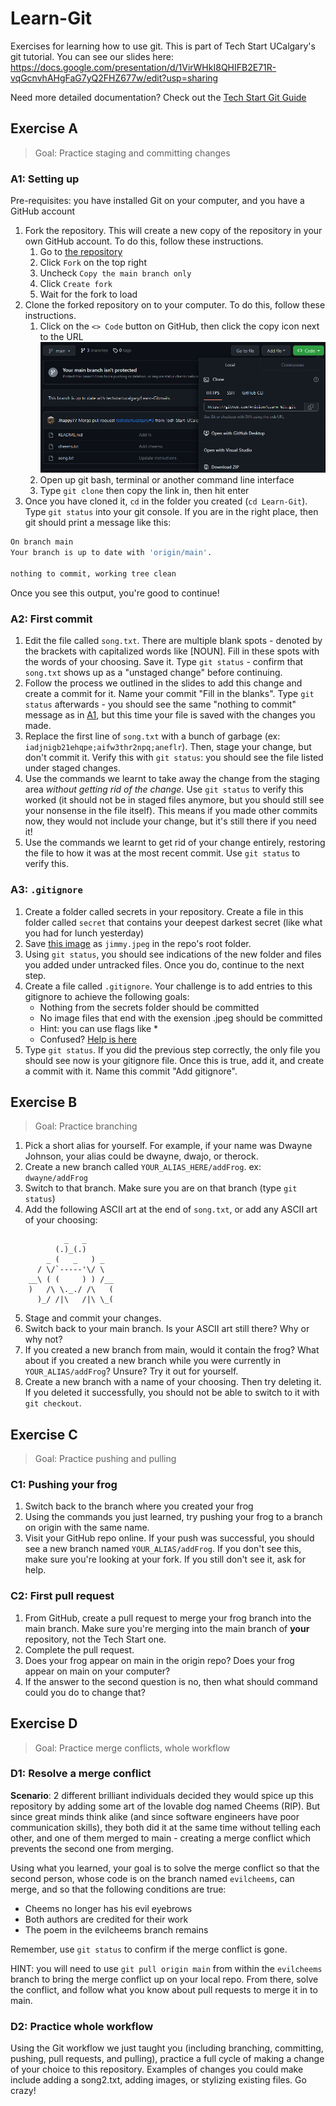 # Learn-Git

Exercises for learning how to use git. This is part of Tech Start UCalgary's git tutorial. You can see our slides here: <https://docs.google.com/presentation/d/1VirWHkI8QHIFB2E71R-vqGcnvhAHgFaG7yQ2FHZ677w/edit?usp=sharing>

Need more detailed documentation? Check out the [Tech Start Git Guide](https://docs.techstartucalgary.com/guides/Git_Guide/index.html)

## Exercise A

>Goal: Practice staging and committing changes

### A1: Setting up

Pre-requisites: you have installed Git on your computer, and you have a GitHub account

1. Fork the repository. This will create a new copy of the repository in your own GitHub account. To do this, follow these instructions.
   1. Go to [the repository](https://github.com/techstartucalgary/Learn-Git)
   2. Click `Fork` on the top right
   3. Uncheck `Copy the main branch only`
   4. Click `Create fork`
   5. Wait for the fork to load
2. Clone the forked repository on to your computer. To do this, follow these instructions.
   1. Click on the `<> Code` button on GitHub, then click the copy icon next to the URL
    ![Cloning a repo](image-1.png)
   2. Open up git bash, terminal or another command line interface
   3. Type `git clone` then copy the link in, then hit enter
3. Once you have cloned it, `cd` in the folder you created (`cd Learn-Git`). Type `git status` into your git console. If you are in the right place, then git should print a message like this:

```bash
On branch main
Your branch is up to date with 'origin/main'.

nothing to commit, working tree clean
```

Once you see this output, you're good to continue!

### A2: First commit

1. Edit the file called `song.txt`. There are multiple blank spots - denoted by the brackets with capitalized words like [NOUN]. Fill in these spots with the words of your choosing. Save it. Type `git status` - confirm that `song.txt` shows up as a "unstaged change" before continuing.
2. Follow the process we outlined in the slides to add this change and create a commit for it. Name your commit "Fill in the blanks". Type `git status` afterwards - you should see the same "nothing to commit" message as in [A1](#a1-setting-up), but this time your file is saved with the changes you made.
3. Replace the first line of `song.txt` with a bunch of garbage (ex: `iadjnigb21ehqpe;aifw3thr2npq;aneflr`). Then, stage your change, but don't commit it. Verify this with `git status`: you should see the file listed under staged changes.
4. Use the commands we learnt to take away the change from the staging area *without getting rid of the change*. Use `git status` to verify this worked (it should not be in staged files anymore, but you should still see your nonsense in the file itself). This means if you made other commits now, they would not include your change, but it's still there if you need it!
5. Use the commands we learnt to get rid of your change entirely, restoring the file to how it was at the most recent commit. Use `git status` to verify this.

### A3: `.gitignore`

1. Create a folder called secrets in your repository. Create a file in this folder called `secret` that contains your deepest darkest secret (like what you had for lunch yesterday)
2. Save [this image](https://external-content.duckduckgo.com/iu/?u=https%3A%2F%2Fwww.framerated.co.uk%2Ffrwpcontent%2Fuploads%2F2020%2F02%2Fbettercallsaul507_01.jpg&f=1&nofb=1&ipt=921d402872fd79317cfe9a7bcee5253244e174d8301e25a4a9b5a175b6e59076&ipo=images) as `jimmy.jpeg` in the repo's root folder.
3. Using `git status`, you should see indications of the new folder and files you added under untracked files. Once you do, continue to the next step.
4. Create a file called `.gitignore`. Your challenge is to add entries to this gitignore to achieve the following goals:
   - Nothing from the secrets folder should be committed
   - No image files that end with the exension .jpeg should be committed
   - Hint: you can use flags like *
   - Confused? [Help is here](https://www.atlassian.com/git/tutorials/saving-changes/gitignore#git-ignore-patterns)
5. Type `git status`. If you did the previous step correctly, the only file you should see now is your gitignore file. Once this is true, add it, and create a commit with it. Name this commit "Add gitignore".

## Exercise B

>Goal: Practice branching

1. Pick a short alias for yourself. For example, if your name was Dwayne Johnson, your alias could be dwayne, dwajo, or therock.
2. Create a new branch called `YOUR_ALIAS_HERE/addFrog`. ex: `dwayne/addFrog`
3. Switch to that branch. Make sure you are on that branch (type `git status`)
4. Add the following ASCII art at the end of `song.txt`, or add any ASCII art of your choosing:

```ascii
            _   _
          (.)_(.)
        _ (   _   ) _
      / \/`-----'\/ \
    __\ ( (     ) ) /__
    )   /\ \._./ /\   (
      )_/ /|\   /|\ \_(
```

5. Stage and commit your changes.
6. Switch back to your main branch. Is your ASCII art still there? Why or why not?
7. If you created a new branch from main, would it contain the frog? What about if you created a new branch while you were currently in `YOUR_ALIAS/addFrog`? Unsure? Try it out for yourself.
8. Create a new branch with a name of your choosing. Then try deleting it. If you deleted it successfully, you should not be able to switch to it with `git checkout`.

## Exercise C

>Goal: Practice pushing and pulling

### C1: Pushing your frog

1. Switch back to the branch where you created your frog
2. Using the commands you just learned, try pushing your frog to a branch on origin with the same name.
3. Visit your GitHub repo online. If your push was successful, you should see a new branch named `YOUR_ALIAS/addFrog`. If you don't see this, make sure you're looking at your fork. If you still don't see it, ask for help.

### C2: First pull request

1. From GitHub, create a pull request to merge your frog branch into the main branch. Make sure you're merging into the main branch of **your** repository, not the Tech Start one.
2. Complete the pull request.
3. Does your frog appear on main in the origin repo? Does your frog appear on main on your computer?
4. If the answer to the second question is no, then what should command could you do to change that?

## Exercise D

>Goal: Practice merge conflicts, whole workflow

### D1: Resolve a merge conflict

**Scenario**: 2 different brilliant individuals decided they would spice up this repository by adding some art of the lovable dog named Cheems (RIP). But since great minds think alike (and since software engineers have poor communication skills), they both did it at the same time without telling each other, and one of them merged to main - creating a merge conflict which prevents the second one from merging.

Using what you learned, your goal is to solve the merge conflict so that the second person, whose code is on the branch named `evilcheems`, can merge, and so that the following conditions are true:

- Cheems no longer has his evil eyebrows
- Both authors are credited for their work
- The poem in the evilcheems branch remains

Remember, use `git status` to confirm if the merge conflict is gone.

HINT: you will need to use `git pull origin main` from within the `evilcheems` branch to bring the merge conflict up on your local repo. From there, solve the conflict, and follow what you know about pull requests to merge it in to main.

### D2: Practice whole workflow

Using the Git workflow we just taught you (including branching, committing, pushing, pull requests, and pulling), practice a full cycle of making a change of your choice to this repository. Examples of changes you could make include adding a song2.txt, adding images, or stylizing existing files. Go crazy!

